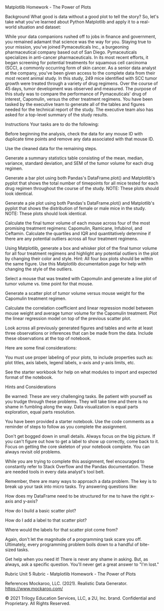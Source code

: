 Matplotlib Homework - The Power of Plots

Background
What good is data without a good plot to tell the story?
So, let's take what you've learned about Python Matplotlib and apply it to a real-world situation and dataset:

While your data companions rushed off to jobs in finance and government, you remained adamant that science was the way for you. Staying true to your mission, you've joined Pymaceuticals Inc., a burgeoning pharmaceutical company based out of San Diego. Pymaceuticals specializes in anti-cancer pharmaceuticals. In its most recent efforts, it began screening for potential treatments for squamous cell carcinoma (SCC), a commonly occurring form of skin cancer.
As a senior data analyst at the company, you've been given access to the complete data from their most recent animal study. In this study, 249 mice identified with SCC tumor growth were treated through a variety of drug regimens. Over the course of 45 days, tumor development was observed and measured. The purpose of this study was to compare the performance of Pymaceuticals' drug of interest, Capomulin, versus the other treatment regimens. You have been tasked by the executive team to generate all of the tables and figures needed for the technical report of the study. The executive team also has asked for a top-level summary of the study results.

Instructions
Your tasks are to do the following:


Before beginning the analysis, check the data for any mouse ID with duplicate time points and remove any data associated with that mouse ID.


Use the cleaned data for the remaining steps.


Generate a summary statistics table consisting of the mean, median, variance, standard deviation, and SEM of the tumor volume for each drug regimen.


Generate a bar plot using both Pandas's DataFrame.plot() and Matplotlib's pyplot that shows the total number of timepoints for all mice tested for each drug regimen throughout the course of the study.
NOTE: These plots should look identical.


Generate a pie plot using both Pandas's DataFrame.plot() and Matplotlib's pyplot that shows the distribution of female or male mice in the study.
NOTE: These plots should look identical.


Calculate the final tumor volume of each mouse across four of the most promising treatment regimens: Capomulin, Ramicane, Infubinol, and Ceftamin. Calculate the quartiles and IQR and quantitatively determine if there are any potential outliers across all four treatment regimens.


Using Matplotlib, generate a box and whisker plot of the final tumor volume for all four treatment regimens and highlight any potential outliers in the plot by changing their color and style.
Hint: All four box plots should be within the same figure. Use this Matplotlib documentation page for help with changing the style of the outliers.


Select a mouse that was treated with Capomulin and generate a line plot of tumor volume vs. time point for that mouse.


Generate a scatter plot of tumor volume versus mouse weight for the Capomulin treatment regimen.


Calculate the correlation coefficient and linear regression model between mouse weight and average tumor volume for the Capomulin treatment. Plot the linear regression model on top of the previous scatter plot.


Look across all previously generated figures and tables and write at least three observations or inferences that can be made from the data. Include these observations at the top of notebook.


Here are some final considerations:


You must use proper labeling of your plots, to include properties such as: plot titles, axis labels, legend labels, x-axis and y-axis limits, etc.


See the starter workbook for help on what modules to import and expected format of the notebook.



Hints and Considerations


Be warned: These are very challenging tasks. Be patient with yourself as you trudge through these problems. They will take time and there is no shame in fumbling along the way. Data visualization is equal parts exploration, equal parts resolution.


You have been provided a starter notebook. Use the code comments as a reminder of steps to follow as you complete the assignment.


Don't get bogged down in small details. Always focus on the big picture. If you can't figure out how to get a label to show up correctly, come back to it. Focus on getting the core skeleton of your notebook complete. You can always revisit old problems.


While you are trying to complete this assignment, feel encouraged to constantly refer to Stack Overflow and the Pandas documentation. These are needed tools in every data analyst's tool belt.


Remember, there are many ways to approach a data problem. The key is to break up your task into micro tasks. Try answering questions like:


How does my DataFrame need to be structured for me to have the right x-axis and y-axis?


How do I build a basic scatter plot?


How do I add a label to that scatter plot?


Where would the labels for that scatter plot come from?


Again, don't let the magnitude of a programming task scare you off. Ultimately, every programming problem boils down to a handful of bite-sized tasks.


Get help when you need it! There is never any shame in asking. But, as always, ask a specific question. You'll never get a great answer to "I'm lost."



Rubric
Unit 5 Rubric - Matplotlib Homework - The Power of Plots


References
Mockaroo, LLC. (2021). Realistic Data Generator. https://www.mockaroo.com/

© 2021 Trilogy Education Services, LLC, a 2U, Inc. brand. Confidential and Proprietary. All Rights Reserved.
